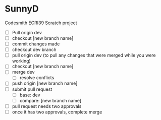 # SunnyD
Codesmith ECRI39 Scratch project


- [ ] Pull origin dev
- [ ] checkout [new branch name]
- [ ] commit changes made
- [ ] checkout dev branch
- [ ] pull origin dev (to pull any changes that were merged while you were working)
- [ ] checkout [new branch name]
- [ ] merge dev 
    - [ ] resolve conflicts 
- [ ] push origin [new branch name]
- [ ] submit pull request 
    - [ ] base: dev
    - [ ] compare: [new branch name]
- [ ] pull request needs two approvals
- [ ] once it has two approvals, complete merge
